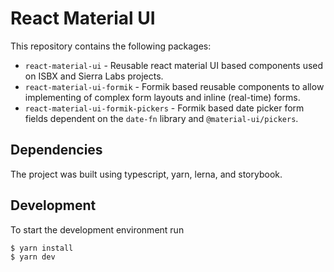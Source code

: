 # React Material UI

This repository contains the following packages:

- `react-material-ui` - Reusable react material UI based components used on ISBX and Sierra Labs projects.
- `react-material-ui-formik` - Formik based reusable components to allow implementing of complex form layouts and inline (real-time) forms.
- `react-material-ui-formik-pickers` - Formik based date picker form fields dependent on the `date-fn` library and `@material-ui/pickers`.

## Dependencies

The project was built using typescript, yarn, lerna, and storybook.

## Development

To start the development environment run

```bash
$ yarn install
$ yarn dev
```

